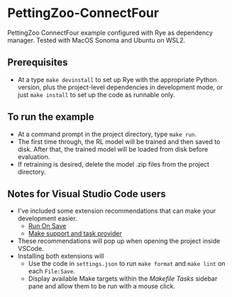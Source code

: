 # PettingZoo-ConnectFour

PettingZoo ConnectFour example configured with Rye as dependency manager. Tested with MacOS Sonoma and Ubuntu on WSL2.

## Prerequisites
* At a type `make devinstall` to set up Rye with the appropriate Python version, plus the project-level dependencies in development mode, or just `make install` to set up the code as runnable only.

## To run the example
* At a command prompt in the project directory, type `make run`.
* The first time through, the RL model will be trained and then saved to disk. After that, the trained model will be loaded from disk before evaluation.
* If retraining is desired, delete the model .zip files from the project directory.

## Notes for Visual Studio Code users
* I've included some extension recommendations that can make your development easier.
  * [Run On Save](https://marketplace.visualstudio.com/items?itemName=emeraldwalk.RunOnSave)
  * [Make support and task provider](https://marketplace.visualstudio.com/items?itemName=carlos-algms.make-task-provider)
* These recommendations will pop up when opening the project inside VSCode.
* Installing both extensions will
  * Use the code in `settings.json` to run `make format` and `make lint` on each `File:Save`.
  * Display available Make targets within the _Makefile Tasks_ sidebar pane and allow them to be run with a mouse click.